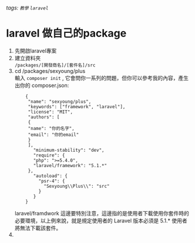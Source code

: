 ###### tags: `教學` `laravel`

# laravel 做自己的package

1. 先開啟laravel專案
2. 建立資料夾  
    `/packages/[開發商名]/[套件名]/src`
3. cd /packages/sexyoung/plus  
    輸入 `composer init` , 它會問你一系列的問題，但你可以參考我的內容，產生出你的 composer.json:  
    ```
        {
         "name": "sexyoung/plus",
         "keywords": ["framework", "laravel"],
         "license": "MIT",
         "authors": [
         {
         "name": "你的名字",
         "email": "你的email"
         }
         ],
           "minimum-stability": "dev",
           "require": {
           "php": ">=5.4.0",
           "laravel/framework": "5.1.*"
         },
           "autoload": {
             "psr-4": {
               "Sexyoung\\Plus\\": "src"
             }
           }
        }
    ```
    laravel/framdwork 這邊要特別注意，這邊指的是使用者下載使用你套件時的必要環境，以上例來說，就是規定使用者的 Laravel 版本必須是 5.1.* 使用者將無法下載該套件。  
4. 

